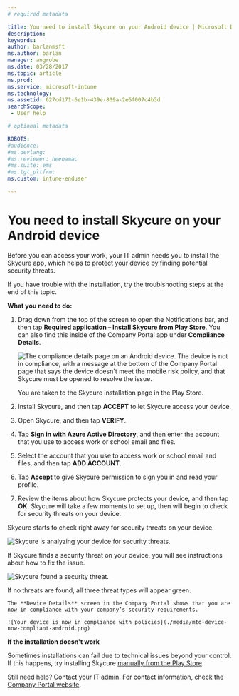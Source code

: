```yaml
---
# required metadata

title: You need to install Skycure on your Android device | Microsoft Docs
description: 
keywords:
author: barlanmsftms.author: barlan
manager: angrobe
ms.date: 03/28/2017
ms.topic: article
ms.prod:
ms.service: microsoft-intune
ms.technology:
ms.assetid: 627cd171-6e1b-439e-809a-2e6f007c4b3dsearchScope: - User help

# optional metadata

ROBOTS:  
#audience:
#ms.devlang:
#ms.reviewer: heenamac
#ms.suite: ems
#ms.tgt_pltfrm:
ms.custom: intune-enduser

---
```


# You need to install Skycure on your Android device

Before you can access your work, your IT admin needs you to install the Skycure app, which helps to protect your device by finding potential security threats.

If you have trouble with the installation, try the troublshooting steps at the end of this topic.

**What you need to do:**

1.	Drag down from the top of the screen to open the Notifications bar, and then tap **Required application – Install Skycure from Play Store**. You can also find this inside of the Company Portal app under __Compliance Details__.

	![The compliance details page on an Android device. The device is not in compliance, with a message at the bottom of the Company Portal page that says the device doesn't meet the mobile risk policy, and that Skycure must be opened to resolve the issue.](./media/skycure-resolves-compliance-android.png)

	You are taken to the Skycure installation page in the Play Store.

2.	Install Skycure, and then tap **ACCEPT** to let Skycure access your device.

3. Open Skycure, and then tap **VERIFY**.

4. Tap **Sign in with Azure Active Directory**, and then enter the account that you use to access work or school email and files.

5. Select the account that you use to access work or school email and files, and then tap **ADD ACCOUNT**.

6. Tap **Accept** to give Skycure permission to sign you in and read your profile.

7. Review the items about how Skycure protects your device, and then tap **OK**. Skycure will take a few moments to set up, then will begin to check for security threats on your device.

  Skycure starts to check right away for security threats on your device.

  ![Skycure is analyzing your device for security threats.](./media/skycure-scan-in-progress-android.png)

  If Skycure finds a security threat on your device, you will see instructions about how to fix the issue.

  ![Skycure found a security threat.](./media/skycure-found-a-threat-android.png)

  If no threats are found, all three threat types will appear green.

	The **Device Details** screen in the Company Portal shows that you are now in compliance with your company’s security requirements.

	![Your device is now in compliance with policies](./media/mtd-device-now-compliant-android.png)

**If the installation doesn't work**

Sometimes installations can fail due to technical issues beyond your control. If this happens, try installing Skycure [manually from the Play Store](https://play.google.com/store/apps/details?id=com.skycure.skycure).

Still need help? Contact your IT admin. For contact information, check the [Company Portal website](http://portal.manage.microsoft.com).
